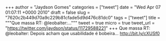 
+++
author = "Jaydson Gomes"
categories = ["tweet"]
date = "Wed Apr 07 01:07:11 +0000 2010"
draft = false
slug = "7620c2b449d70a9c229b81cfade5d9d476c81dc0"
tags = ["tweet"]
title = """Que massa RT: @leobalter:..."""
tweet = true
micro = true
tweet_url = "https://twitter.com/jaydson/status/11729588221"
+++
Que massa RT: @leobalter: Depois acham que usabilidade é bobeira... http://bit.ly/cXUSf0
